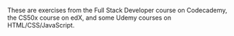 These are exercises from the Full Stack Developer course on Codecademy, the CS50x course on edX, and some Udemy courses on HTML/CSS/JavaScript.
